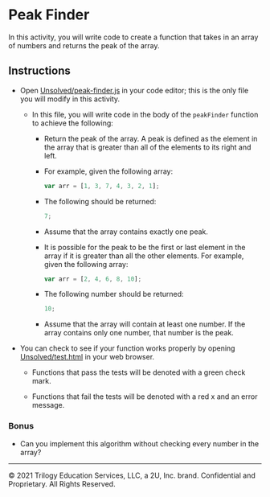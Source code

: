 # Peak Finder

In this activity, you will write code to create a function that takes in an array of numbers and returns the peak of the array.

## Instructions

* Open [Unsolved/peak-finder.js](Unsolved/peak-finder.js) in your code editor; this is the only file you will modify in this activity.

  * In this file, you will write code in the body of the `peakFinder` function to achieve the following:

    * Return the peak of the array. A peak is defined as the element in the array that is greater than all of the elements to its right and left.

    * For example, given the following array:

        ```js
        var arr = [1, 3, 7, 4, 3, 2, 1];
        ```

    * The following should be returned:

        ```js
        7;
        ```

    * Assume that the array contains exactly one peak.

    * It is possible for the peak to be the first or last element in the array if it is greater than all the other elements. For example, given the following array:

        ```js
        var arr = [2, 4, 6, 8, 10];
        ```

    * The following number should be returned:

        ```js
        10;
        ```

    * Assume that the array will contain at least one number. If the array contains only one number, that number is the peak.

* You can check to see if your function works properly by opening [Unsolved/test.html](Unsolved/test.html) in your web browser.

  * Functions that pass the tests will be denoted with a green check mark.

  * Functions that fail the tests will be denoted with a red x and an error message.

### Bonus

* Can you implement this algorithm without checking every number in the array?

---
© 2021 Trilogy Education Services, LLC, a 2U, Inc. brand. Confidential and Proprietary. All Rights Reserved.
